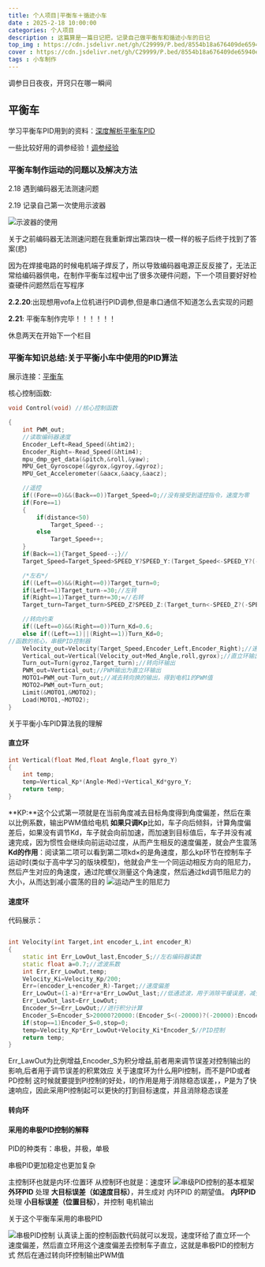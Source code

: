 ```yaml
---
title: 个人项目|平衡车＋循迹小车
date : 2025-2-18 10:00:00
categories: 个人项目
description : 这篇算是一篇日记把，记录自己做平衡车和循迹小车的日记
top_img : https://cdn.jsdelivr.net/gh/C29999/P.bed/8554b18a676409de65940e0d459781c2.jpg
cover : https://cdn.jsdelivr.net/gh/C29999/P.bed/8554b18a676409de65940e0d459781c2.jpg
tags : 小车制作
---
```


调参日日夜夜，开窍只在哪一瞬间

## 平衡车

学习平衡车PID用到的资料：[深度解析平衡车PID](https://blog.csdn.net/Carbon6/article/details/106580443)

一些比较好用的调参经验！[调参经验](https://cdn.jsdelivr.net/gh/C29999/P.bed/e9ea131d04f13fcc44a08c7b9b58e0c8.png)

### 平衡车制作运动的问题以及解决方法

2.18 遇到编码器无法测速问题

2.19 记录自己第一次使用示波器

![示波器的使用](https://cdn.jsdelivr.net/gh/C29999/P.bed/a0b2361f18becf3a7cab3c06df496f1c.jpg)

关于之前编码器无法测速问题在我重新焊出第四块一模一样的板子后终于找到了答案(悲)

因为在焊接电路的时候电机端子焊反了，所以导致编码器电源正反反接了，无法正常给编码器供电，在制作平衡车过程中出了很多次硬件问题，下一个项目要好好检查硬件问题然后在写程序

**2.2.20**:出现想用vofa上位机进行PID调参,但是串口通信不知道怎么去实现的问题

**2.21**: 平衡车制作完毕！！！！！！

休息两天在开始下一个栏目

### 平衡车知识总结:关于平衡小车中使用的PID算法

展示连接：[平衡车](https://www.bilibili.com/video/BV1bDPPeFET1/?spm_id_from=333.1387.homepage.video_card.click&vd_source=c5401a748b9181518ac8973e4357cb19)

核心控制函数:

``` c++
void Control(void) //核心控制函数

{
    int PWM_out;
    //读取编码器速度
    Encoder_Left=Read_Speed(&htim2);
    Encoder_Right=-Read_Speed(&htim4);
    mpu_dmp_get_data(&pitch,&roll,&yaw);
    MPU_Get_Gyroscope(&gyrox,&gyroy,&gyroz);
    MPU_Get_Accelerometer(&aacx,&aacy,&aacz);

    //遥控
    if((Fore==0)&&(Back==0))Target_Speed=0;//没有接受到遥控指令，速度为零
    if(Fore==1)
    {
        if(distance<50)
            Target_Speed--;
        else
            Target_Speed++;
    }
    if(Back==1){Target_Speed--;}//
    Target_Speed=Target_Speed>SPEED_Y?SPEED_Y:(Target_Speed<-SPEED_Y?(-SPEED_Y):Target_Speed);//??·ù

    /*左右*/
    if((Left==0)&&(Right==0))Target_turn=0;
    if(Left==1)Target_turn-=30;//左转
    if(Right==1)Target_turn+=30;=//右转
    Target_turn=Target_turn>SPEED_Z?SPEED_Z:(Target_turn<-SPEED_Z?(-SPEED_Z):Target_turn);//??·ù( (20*100) * 100   )

    //转向约束
    if((Left==0)&&(Right==0))Turn_Kd=0.6;
    else if((Left==1)||(Right==1))Turn_Kd=0;
//函数的核心，串极PID控制器
    Velocity_out=Velocity(Target_Speed,Encoder_Left,Encoder_Right);//速度环输出
    Vertical_out=Vertical(Velocity_out+Med_Angle,roll,gyrox);//直立环输出
    Turn_out=Turn(gyroz,Target_turn);//转向环输出
    PWM_out=Vertical_out;//PWM输出为直立环输出
    MOTO1=PWM_out-Turn_out;//减去转向换的输出，得到电机1的PWM值
    MOTO2=PWM_out+Turn_out;
    Limit(&MOTO1,&MOTO2);
    Load(MOTO1,~MOTO2);
}
```

关于平衡小车PID算法我的理解

#### 直立环

``` c++
int Vertical(float Med,float Angle,float gyro_Y)
{
    int temp;
    temp=Vertical_Kp*(Angle-Med)+Vertical_Kd*gyro_Y;
    return temp;
}
```

**KP:**这个公式第一项就是在当前角度减去目标角度得到角度偏差，然后在乘以比例系数，输出PWM值给电机
**如果只调Kp**比如，车子向后倾斜，计算角度偏差后，如果没有调节Kd，车子就会向前加速，而加速到目标值后，车子并没有减速完成，因为惯性会继续向前运动过度，从而产生相反的速度偏差，就会产生震荡
**Kd的作用**：阅读第二项可以看到第二项kd×的是角速度，那么kp环节在控制车子运动时(类似于高中学习的版块模型)，他就会产生一个同运动相反方向的阻尼力，然后产生对应的角速度，通过陀螺仪测量这个角速度，然后通过kd调节阻尼力的大小，从而达到减小震荡的目的
![运动产生的阻尼力](https://cdn.jsdelivr.net/gh/C29999/P.bed/895453ac9b2be2aa2c96f34e341c0ece.jpg)

#### 速度环

代码展示：

``` c++

int Velocity(int Target,int encoder_L,int encoder_R)
{
    static int Err_LowOut_last,Encoder_S;//左右编码器读数
    static float a=0.7;//滤波系数
    int Err,Err_LowOut,temp;
    Velocity_Ki=Velocity_Kp/200;
    Err=(encoder_L+encoder_R)-Target;//速度偏差
    Err_LowOut=(1-a)*Err+a*Err_LowOut_last;//低通滤波，用于消除平缓误差，减少噪音的的印象
    Err_LowOut_last=Err_LowOut;
    Encoder_S+=Err_LowOut;//进行积分计算
    Encoder_S=Encoder_S>20000?20000:(Encoder_S<(-20000)?(-20000):Encoder_S);//积分限幅
    if(stop==1)Encoder_S=0,stop=0;
    temp=Velocity_Kp*Err_LowOut+Velocity_Ki*Encoder_S//PID控制
    return temp;
}

```

Err_LawOut为比例增益,Encoder_S为积分增益,前者用来调节误差对控制输出的影响,后者用于调节误差的积累效应
关于速度环为什么用PI控制，而不是PID或者PD控制
这时候就要提到PI控制的好处，I的作用是用于消除稳态误差，，P是为了快速响应，因此采用PI控制起可以更快的打到目标速度，并且消除稳态误差

#### 转向环

#### 采用的串极PID控制的解释

PID的种类有：串极，并极，单极

串极PID更加稳定也更加复杂

主控制环也就是内环:位置环
从控制环也就是：速度环
![串级PID控制的基本框架](https://cdn.jsdelivr.net/gh/C29999/P.bed/1766ab6fae028af8295266c63434b59d.png)
**外环PID** 处理 **大目标误差（如速度目标）**，并生成对 内环PID 的期望值。
**内环PID** 处理 **小目标误差（位置目标）**，并控制 电机输出

关于这个平衡车采用的串极PID

![串极PID控制](https://cdn.jsdelivr.net/gh/C29999/P.bed/4833ee34e0e9ab11801e4a83973a5c41.png)
认真读上面的控制函数代码就可以发现，速度环给了直立环一个速度偏差，然后直立环用这个速度偏差去控制车子直立，这就是串极PID的控制方式
然后在通过转向环控制输出PWM值
